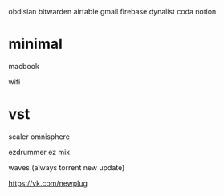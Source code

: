 obdisian
bitwarden
airtable
gmail
firebase
dynalist
coda
notion



# minimal
macbook

wifi

# vst
scaler
omnisphere

ezdrummer
ez mix

waves (always torrent new update)


https://vk.com/newplug

